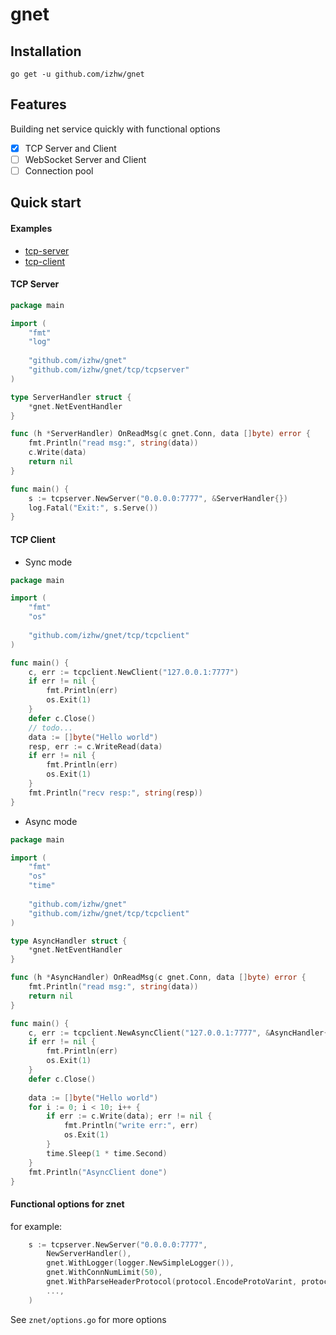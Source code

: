 # gnet

## Installation

```
go get -u github.com/izhw/gnet
```

## Features
Building net service quickly with functional options
* [x] TCP Server and Client
* [ ] WebSocket Server and Client
* [ ] Connection pool

## Quick start

#### Examples

* [tcp-server](https://github.com/izhw/gnet/tree/master/examples/tcp/server)
* [tcp-client](https://github.com/izhw/gnet/tree/master/examples/tcp/client)

#### TCP Server

```go
package main

import (
    "fmt"
    "log"
    
    "github.com/izhw/gnet"
    "github.com/izhw/gnet/tcp/tcpserver"
)

type ServerHandler struct {
    *gnet.NetEventHandler
}

func (h *ServerHandler) OnReadMsg(c gnet.Conn, data []byte) error {
    fmt.Println("read msg:", string(data))
    c.Write(data)
    return nil
}

func main() {
    s := tcpserver.NewServer("0.0.0.0:7777", &ServerHandler{})
    log.Fatal("Exit:", s.Serve())
}
```

#### TCP Client
* Sync mode
```go
package main

import (
    "fmt"
    "os"
    
    "github.com/izhw/gnet/tcp/tcpclient"
)

func main() {
    c, err := tcpclient.NewClient("127.0.0.1:7777")
    if err != nil {
        fmt.Println(err)
        os.Exit(1)
    }
    defer c.Close()
    // todo...
    data := []byte("Hello world")
    resp, err := c.WriteRead(data)
    if err != nil {
        fmt.Println(err)
        os.Exit(1)
    }
    fmt.Println("recv resp:", string(resp))
}
```
* Async mode
```go
package main

import (
    "fmt"
    "os"
    "time"
    
    "github.com/izhw/gnet"
    "github.com/izhw/gnet/tcp/tcpclient"
)

type AsyncHandler struct {
    *gnet.NetEventHandler
}

func (h *AsyncHandler) OnReadMsg(c gnet.Conn, data []byte) error {
    fmt.Println("read msg:", string(data))
    return nil
}

func main() {
    c, err := tcpclient.NewAsyncClient("127.0.0.1:7777", &AsyncHandler{})
    if err != nil {
        fmt.Println(err)
        os.Exit(1)
    }
    defer c.Close()
    
    data := []byte("Hello world")
    for i := 0; i < 10; i++ {
        if err := c.Write(data); err != nil {
            fmt.Println("write err:", err)
            os.Exit(1)
        }
        time.Sleep(1 * time.Second)
    }
    fmt.Println("AsyncClient done")
}
```
#### Functional options for znet
for example:
```go
    s := tcpserver.NewServer("0.0.0.0:7777",
        NewServerHandler(),
        gnet.WithLogger(logger.NewSimpleLogger()),
        gnet.WithConnNumLimit(50),
        gnet.WithParseHeaderProtocol(protocol.EncodeProtoVarint, protocol.DecodeProtoVarint),
        ...,
    )
```
See `znet/options.go` for more options

